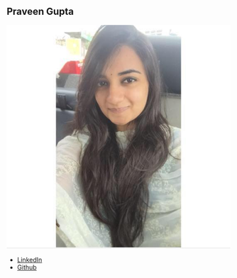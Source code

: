 Praveen Gupta
--------------------

![Praveen Gupta photo](photos/praveen-gupta.jpg)

* [LinkedIn](https://www.linkedin.com/in/praveeng2912)
* [Github](https://github.com/praveen-g)
